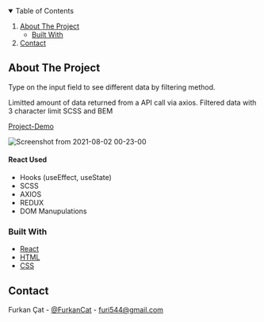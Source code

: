 <!-- TABLE OF CONTENTS -->
<details open="open">
  <summary>Table of Contents</summary>
  <ol>
    <li>
      <a href="#about-the-project">About The Project</a>
      <ul>
        <li><a href="#built-with">Built With</a></li>
      </ul>
    </li>
    <li><a href="#contact">Contact</a></li>
  </ol>
</details>

<!-- ABOUT THE PROJECT -->
## About The Project

Type on the input field to see different data by filtering method.

Limitted amount of data returned from a API call via axios.
Filtered data with 3 character limit SCSS and BEM

[Project-Demo](https://quizzical-gates-823182.netlify.app/)

![Screenshot from 2021-08-02 00-23-00](https://user-images.githubusercontent.com/75113766/127868556-a18a9628-23b2-4e76-8c5f-cd2df6e33c69.png)

#### React Used

* Hooks (useEffect, useState)
* SCSS
* AXIOS
* REDUX
* DOM Manupulations

### Built With
* [React](https://www.javascript.com/)
* [HTML](https://html.com/)
* [CSS](https://css.com/)

<!-- CONTACT -->
## Contact

Furkan Çat - [@FurkanCat](https://twitter.com/FurkanCat) - furi544@gmail.com

<!-- MARKDOWN LINKS & IMAGES -->
<!-- https://www.markdownguide.org/basic-syntax/#reference-style-links -->
[contributors-shield]: https://img.shields.io/github/contributors/furkan-cat/Best-README-Template.svg?style=for-the-badge
[contributors-url]: https://github.com/furkan-cat/Best-README-Template/graphs/contributors
[forks-shield]: https://img.shields.io/github/forks/furkan-cat/Best-README-Template.svg?style=for-the-badge
[forks-url]: https://github.com/furkan-cat/Best-README-Template/network/members
[stars-shield]: https://img.shields.io/github/stars/furkan-cat/Best-README-Template.svg?style=for-the-badge
[stars-url]: https://github.com/furkan-cat/Best-README-Template/stargazers
[issues-shield]: https://img.shields.io/github/issues/furkan-cat/Best-README-Template.svg?style=for-the-badge
[issues-url]: https://github.com/furkan-cat/Best-README-Template/issues
[license-shield]: https://img.shields.io/github/license/furkan-cat/Best-README-Template.svg?style=for-the-badge
[license-url]: https://github.com/furkan-cat/Best-README-Template/blob/master/LICENSE.txt
[linkedin-shield]: https://img.shields.io/badge/-LinkedIn-black.svg?style=for-the-badge&logo=linkedin&colorB=555
[linkedin-url]: https://www.linkedin.com/in/furkan-%C3%A7at-20174216/
[product-screenshot]: images/project.png
